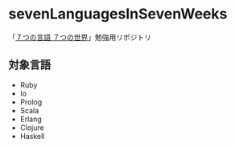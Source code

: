 # sevenLanguagesInSevenWeeks

「[７つの言語 ７つの世界](https://www.ohmsha.co.jp/book/9784274068577/)」勉強用リポジトリ

## 対象言語

- Ruby
- Io
- Prolog
- Scala
- Erlang
- Clojure
- Haskell
